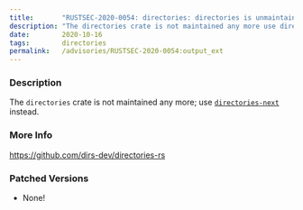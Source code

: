 ```yaml
---
title:       "RUSTSEC-2020-0054: directories: directories is unmaintained, use directories-next instead"
description: "The directories crate is not maintained any more use directoriesnexthttpscrates.iocratesdirectoriesnext instead."
date:        2020-10-16
tags:        directories
permalink:   /advisories/RUSTSEC-2020-0054:output_ext
---
```


### Description

The `directories` crate is not maintained any more;
use [`directories-next`](https://crates.io/crates/directories-next) instead.

### More Info

<https://github.com/dirs-dev/directories-rs>

### Patched Versions

- None!

